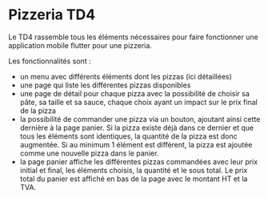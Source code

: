 # Pizzeria TD4

Le TD4 rassemble tous les éléments nécessaires pour faire fonctionner une application mobile flutter pour une pizzeria.

Les fonctionnalités sont : 
- un menu avec différents éléments dont les pizzas (ici détaillées)
- une page qui liste les différentes pizzas disponibles
- une page de détail pour chaque pizza avec la possibilité de choisir sa pâte, sa taille et sa sauce, chaque choix ayant un impact sur le prix final de la pizza
- la possibilité de commander une pizza via un bouton, ajoutant ainsi cette dernière à la page panier. Si la pizza existe déjà dans ce dernier et que tous les éléments sont identiques, la quantité de la pizza est donc augmentée. Si au minimum 1 élément est différent, la pizza est ajoutée comme une nouvelle pizza dans le panier. 
- la page panier affiche les différentes pizzas commandées avec leur prix initial et final, les éléments choisis, la quantité et le sous total. Le prix total du panier est affiché en bas de la page avec le montant HT et la TVA.
